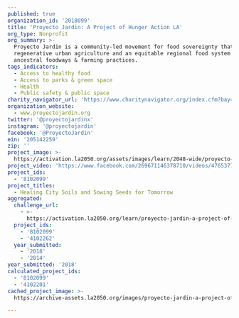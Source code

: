 ```yaml
---
published: true
organization_id: '2018099'
title: 'Proyecto Jardin: A Project of Hunger Action LA'
org_type: Nonprofit
org_summary: >-
  Proyecto Jardin is a community-led movement for food sovereignty that promotes
  regenerative urban agriculture and an equitable regional food system rooted in
  ancestral foodways & farming practices.
tags_indicators:
  - Access to healthy food
  - Access to parks & green space
  - Health
  - Public safety & public space
charity_navigator_url: 'https://www.charitynavigator.org/index.cfm?bay=search.profile&ein=205142259'
organization_website:
  - www.proyectojardin.org
twitter: '@proyectojardinx'
instagram: '@proyectojardin'
facebook: '@ProyectoJardin'
ein: '205142259'
zip: ''
project_image: >-
  https://activation.la2050.org/assets/images/learn/2048-wide/proyecto-jardin-a-project-of-hunger-action-la.jpg
project_video: 'https://www.facebook.com/269671146378710/videos/476537755692047/'
project_ids:
  - '8102099'
project_titles:
  - Healing City Soils and Sowing Seeds for Tomorrow
aggregated:
  challenge_url:
    - >-
      https://activation.la2050.org/learn/proyecto-jardin-a-project-of-hunger-action-la/
  project_ids:
    - '8102099'
    - '4102262'
  year_submitted:
    - '2018'
    - '2014'
year_submitted: '2018'
calculated_project_ids:
  - '8102099'
  - '4102201'
cached_project_image: >-
  https://archive-assets.la2050.org/images/proyecto-jardin-a-project-of-hunger-action-la/activation.la2050.org/assets/images/learn/2048-wide/proyecto-jardin-a-project-of-hunger-action-la.jpg

---
```

